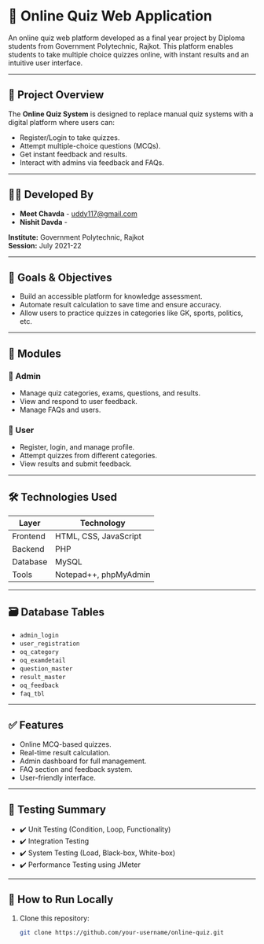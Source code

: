 # 🧠 Online Quiz Web Application

An online quiz web platform developed as a final year project by Diploma students from Government Polytechnic, Rajkot. This platform enables students to take multiple choice quizzes online, with instant results and an intuitive user interface.

---

## 📌 Project Overview

The **Online Quiz System** is designed to replace manual quiz systems with a digital platform where users can:

- Register/Login to take quizzes.
- Attempt multiple-choice questions (MCQs).
- Get instant feedback and results.
- Interact with admins via feedback and FAQs.

---

## 👨‍💻 Developed By

- **Meet Chavda** - uddy117@gmail.com  
- **Nishit Davda** -    

**Institute:** Government Polytechnic, Rajkot  
**Session:** July 2021-22  

---

## 🎯 Goals & Objectives

- Build an accessible platform for knowledge assessment.
- Automate result calculation to save time and ensure accuracy.
- Allow users to practice quizzes in categories like GK, sports, politics, etc.

---

## 📂 Modules

### 👑 Admin
- Manage quiz categories, exams, questions, and results.
- View and respond to user feedback.
- Manage FAQs and users.

### 👤 User
- Register, login, and manage profile.
- Attempt quizzes from different categories.
- View results and submit feedback.

---

## 🛠️ Technologies Used

| Layer | Technology |
|-------|------------|
| Frontend | HTML, CSS, JavaScript |
| Backend | PHP |
| Database | MySQL |
| Tools | Notepad++, phpMyAdmin |

---

## 🗃️ Database Tables

- `admin_login`
- `user_registration`
- `oq_category`
- `oq_examdetail`
- `question_master`
- `result_master`
- `oq_feedback`
- `faq_tbl`

---

## ✅ Features

- Online MCQ-based quizzes.
- Real-time result calculation.
- Admin dashboard for full management.
- FAQ section and feedback system.
- User-friendly interface.

---

## 🧪 Testing Summary

- ✔️ Unit Testing (Condition, Loop, Functionality)
- ✔️ Integration Testing
- ✔️ System Testing (Load, Black-box, White-box)
- ✔️ Performance Testing using JMeter

---

## 🧭 How to Run Locally

1. Clone this repository:
   ```bash
   git clone https://github.com/your-username/online-quiz.git
